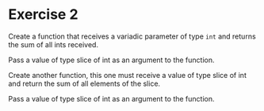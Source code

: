 # Exercise 2

Create a function that receives a variadic parameter of type `int` and returns the sum of all ints received.

Pass a value of type slice of int as an argument to the function.

Create another function, this one must receive a value of type slice of int and return the sum of all elements of the slice.

Pass a value of type slice of int as an argument to the function.
